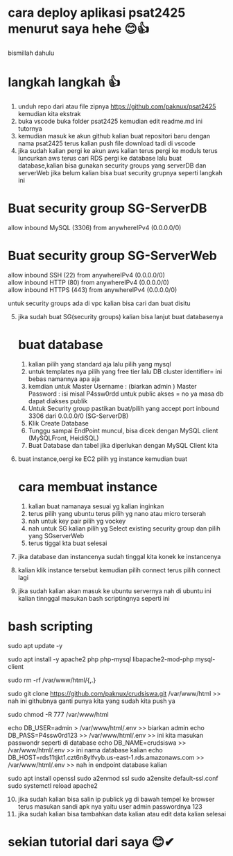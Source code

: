 # cara deploy aplikasi psat2425 menurut saya hehe 😊👍

bismillah dahulu

# langkah langkah 👍

1. unduh repo dari atau file zipnya https://github.com/paknux/psat2425 kemudian kita ekstrak
2. buka vscode buka folder psat2425 kemudian edit readme.md ini tutornya
3. kemudian masuk ke akun github kalian buat repositori baru dengan nama psat2425 terus kalian push file download tadi di vscode
4. jika sudah kalian pergi ke akun aws kalian terus pergi ke moduls terus luncurkan aws terus cari RDS pergi ke database lalu buat database,kalian bisa gunakan security groups yang serverDB dan serverWeb jika belum kalian bisa buat security grupnya seperti langkah ini

# Buat security group SG-ServerDB

allow inbound MySQL (3306) from anywhereIPv4 (0.0.0.0/0)

# Buat security group SG-ServerWeb

allow inbound SSH (22) from anywhereIPv4 (0.0.0.0/0)  
 allow inbound HTTP (80) from anywhereIPv4 (0.0.0.0/0)  
 allow inbound HTTPS (443) from anywhereIPv4 (0.0.0.0/0)

untuk security groups ada di vpc kalian bisa cari dan buat disitu

5. jika sudah buat SG(security groups) kalian bisa lanjut buat databasenya
   # buat database
   1. kalian pilih yang standard aja lalu pilih yang mysql
   2. untuk templates nya pilih yang free tier lalu DB cluster identifier= ini bebas namannya apa aja
   3. kemdian untuk Master Username : (biarkan admin ) Master Password : isi misal P4ssw0rdd untuk public akses = no ya masa db dapat diakses publik
   4. Untuk Security group pastikan buat/pilih yang accept port inbound 3306 dari 0.0.0.0/0 (SG-ServerDB)
   5. Klik Create Database
   6. Tunggu sampai EndPoint muncul, bisa dicek dengan MySQL client (MySQLFront, HeidiSQL)
   7. Buat Database dan tabel jika diperlukan dengan MySQL Client kita

6. buat instance,oergi ke EC2 pilih yg instance kemudian buat 
   # cara membuat instance 
   1. kalian buat namanaya sesuai yg kalian inginkan 
   2. terus pilih yang ubuntu terus pilih yg nano atau micro terserah 
   3. nah untuk key pair pilih yg vockey
   4. nah untuk SG kalian pilih yg Select existing security group dan pilih yang SGserverWeb
   5. terus tiggal kta buat selesai 

7. jika database dan instancenya sudah tinggal kita konek ke instancenya
8. kalian klik instance tersebut kemudian pilih connect terus pilih connect lagi 
9. jika sudah kalian akan masuk ke ubuntu servernya nah di ubuntu ini kalian tinnggal masukan bash scriptingnya seperti ini

# bash scripting

sudo apt update -y

sudo apt install -y apache2 php php-mysql libapache2-mod-php mysql-client

sudo rm -rf /var/www/html/{,.}

sudo git clone https://github.com/paknux/crudsiswa.git /var/www/html >> nah ini githubnya ganti punya kita yang sudah kita push ya 

sudo chmod -R 777 /var/www/html

echo DB_USER=admin > /var/www/html/.env >> biarkan admin
echo DB_PASS=P4ssw0rd123  >> /var/www/html/.env >> ini kita masukan passwondr seperti di database
echo DB_NAME=crudsiswa  >> /var/www/html/.env >> ini nama database kalian
echo DB_HOST=rds11tjkt1.czt6n8ylfvyb.us-east-1.rds.amazonaws.com >> /var/www/html/.env >> nah in endpoint database kalian

sudo apt install openssl
sudo a2enmod ssl
sudo a2ensite default-ssl.conf
sudo systemctl reload apache2

10. jika sudah kalian bisa salin ip publick yg di bawah tempel ke browser terus masukan sandi apk nya yaitu user admin passwordnya 123
11. jika sudah kalian bisa tambahkan data kalian atau edit data kalian selesai 


# sekian tutorial dari saya 😊✔

